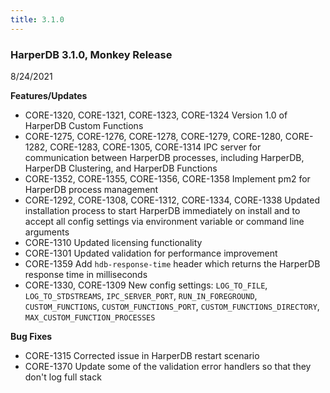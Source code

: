 ```yaml
---
title: 3.1.0
---
```


### HarperDB 3.1.0, Monkey Release

8/24/2021

**Features/Updates**

- CORE-1320, CORE-1321, CORE-1323, CORE-1324 Version 1.0 of HarperDB Custom Functions
- CORE-1275, CORE-1276, CORE-1278, CORE-1279, CORE-1280, CORE-1282, CORE-1283, CORE-1305, CORE-1314 IPC server for communication between HarperDB processes, including HarperDB, HarperDB Clustering, and HarperDB Functions
- CORE-1352, CORE-1355, CORE-1356, CORE-1358 Implement pm2 for HarperDB process management
- CORE-1292, CORE-1308, CORE-1312, CORE-1334, CORE-1338 Updated installation process to start HarperDB immediately on install and to accept all config settings via environment variable or command line arguments
- CORE-1310 Updated licensing functionality
- CORE-1301 Updated validation for performance improvement
- CORE-1359 Add `hdb-response-time` header which returns the HarperDB response time in milliseconds
- CORE-1330, CORE-1309 New config settings: `LOG_TO_FILE`, `LOG_TO_STDSTREAMS`, `IPC_SERVER_PORT`, `RUN_IN_FOREGROUND`, `CUSTOM_FUNCTIONS`, `CUSTOM_FUNCTIONS_PORT`, `CUSTOM_FUNCTIONS_DIRECTORY`, `MAX_CUSTOM_FUNCTION_PROCESSES`

**Bug Fixes**

- CORE-1315 Corrected issue in HarperDB restart scenario
- CORE-1370 Update some of the validation error handlers so that they don't log full stack
